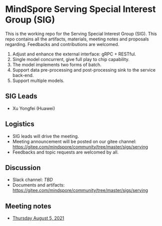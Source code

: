 # MindSpore Serving Special Interest Group (SIG)

This is the working repo for the Serving Special Interest Group (SIG). This repo contains all the artifacts, materials, meeting notes and proposals regarding. Feedbacks and contributions are welcomed.

1. Adjust and enhance the external interface: gRPC + RESTful.
2. Single model concurrent, give full play to chip capability.
3. The model implements two forms of batch.
4. Support data pre-processing and post-processing sink to the service back-end.
5. Support multiple models.

## SIG Leads

* Xu Yongfei (Huawei)

## Logistics

* SIG leads will drive the meeting.
* Meeting announcement will be posted on our gitee channel: https://gitee.com/mindspore/community/tree/master/sigs/serving
* Feedbacks and topic requests are welcomed by all.

## Discussion

* Slack channel: *TBD*
* Documents and artifacts: https://gitee.com/mindspore/community/tree/master/sigs/serving

## Meeting notes

* [Thursday August 5, 2021](./meetings/001-20210805.md)
